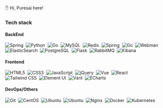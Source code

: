 
✋ Hi, Puresai here!


### Tech stack

#### BackEnd

<p>
  <img src="https://img.shields.io/badge/PHP-4F5B93?logo=PHP&logoColor=FFF" alt="Spring" style="display: inline-block;" />&nbsp;
  <img src="https://img.shields.io/badge/Python-3776AB?logo=Python&logoColor=FFF" alt="Python" style="display: inline-block;" />&nbsp;
  <img src="https://img.shields.io/badge/Go-00ADD8?logo=Go&logoColor=FFF" alt="Go" style="display: inline-block;" />&nbsp;
  <img src="https://img.shields.io/badge/MySQL-4479A1?logo=MySQL&logoColor=FFF" alt="MySQL" style="display: inline-block;" />&nbsp;
  <img src="https://img.shields.io/badge/Redis-DC382D?logo=Redis&logoColor=FFF" alt="Redis" style="display: inline-block;" />&nbsp;
  <img src="https://img.shields.io/badge/Laravel-red?logo=Laravel&logoColor=FFF" alt="Spring" style="display: inline-block;" />&nbsp;
  <img src="https://img.shields.io/badge/Gin-00ADD8?logo=Gin&logoColor=FFF" alt="Go" style="display: inline-block;" />&nbsp;
  <img src="https://img.shields.io/badge/Webman-black?logo=Webman&logoColor=FFF" alt="Webman" style="display: inline-block;" />&nbsp;
  <img src="https://img.shields.io/badge/ElasticSearch-005566?logo=ElasticSearch&logoColor=FFF" alt="ElasticSearch" style="display: inline-block;" />&nbsp;
  <img src="https://img.shields.io/badge/PostgreSQL-4169E1?logo=PostgreSQL&logoColor=FFF" alt="PostgreSQL" style="display: inline-block;" />&nbsp;
  <img src="https://img.shields.io/badge/Flask-005571?logo=Flask&FFF" alt="Flask" style="display: inline-block;" />&nbsp;
  <img src="https://img.shields.io/badge/Nsq-FF6600?logo=Nsq&logoColor=FFF" alt="RabbitMQ" style="display: inline-block;" />&nbsp;
  <img src="https://img.shields.io/badge/Kibana-005571?logo=Kibana&FFF" alt="Kibana" style="display: inline-block;" />&nbsp;
</p>

#### Frontend

<p>
  <img src="https://img.shields.io/badge/HTML5-E34F26?logo=HTML5&logoColor=FFF" alt="HTML5" style="display: inline-block;" />&nbsp;
  <img src="https://img.shields.io/badge/CSS3-1572B6?logo=CSS3&logoColor=FFF" alt="CSS3" style="display: inline-block;" />&nbsp;
  <img src="https://img.shields.io/badge/JavaScript-A9A9A9?logo=JavaScript&logoColor=F7DF1E" alt="JavaScript" style="display: inline-block;" />&nbsp;
  <img src="https://img.shields.io/badge/jQuery-0769AD?logo=jQuery&logoColor=FFF" alt="jQuery" style="display: inline-block;" />&nbsp;
  <img src="https://img.shields.io/badge/Vue-4FC08D?logo=Vue.js&logoColor=FFF" alt="Vue" style="display: inline-block;" />&nbsp;
  <img src="https://img.shields.io/badge/React-blue?logo=React&logoColor=FFF" alt="React" style="display: inline-block;" />&nbsp;
  <img src="https://img.shields.io/badge/Tailwind%20CSS-FFF?logo=Tailwind-CSS&logoColor=06B6D4" alt="Tailwind CSS" style="display: inline-block;" />&nbsp;
  <img src="https://img.shields.io/badge/Element%20UI-2496ED" alt="Element UI" style="display: inline-block;" />&nbsp;
  <img src="https://img.shields.io/badge/Vant-249623?logo=Vant" alt="Vant" style="display: inline-block;" />&nbsp;
  <img src="https://img.shields.io/badge/ECharts-AA344D?logo=Apache-ECharts&logoColor=FFF" alt="ECharts" style="display: inline-block;" />&nbsp;
</p>

#### DevOps/Others

<p>
  <img src="https://img.shields.io/badge/Git-F05032?logo=Git&logoColor=FFF" alt="Git" style="display: inline-block;" />&nbsp;
  <img src="https://img.shields.io/badge/CentOS-262577?logo=CentOS&logoColor=FFF" alt="CentOS" style="display: inline-block;" />&nbsp;
  <img src="https://img.shields.io/badge/Ubuntu-E95420?logo=Ubuntu&logoColor=FFF" alt="Ubuntu" style="display: inline-block;" />&nbsp;
  <img src="https://img.shields.io/badge/AWS-yellow?logo=AWS&logoColor=FFF" alt="Ubuntu" style="display: inline-block;" />&nbsp;
  <img src="https://img.shields.io/badge/Nginx-009639?logo=Nginx&logoColor=FFF" alt="Nginx" style="display: inline-block;" />&nbsp;
  <img src="https://img.shields.io/badge/Docker-2496ED?logo=Docker&logoColor=FFF" alt="Docker" style="display: inline-block;" />&nbsp;
  <img src="https://img.shields.io/badge/Kubernetes-326CE5?logo=Kubernetes&logoColor=FFF" alt="Kubernetes" style="display: inline-block;" />&nbsp;
</p>

